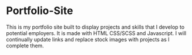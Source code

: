 # Portfolio-Site

This is my portfolio site built to display projects and skills that I develop to potential employers.
It is made with HTML CSS/SCSS and Javascript. I will continually update links and replace stock images 
with projects as I complete them.
